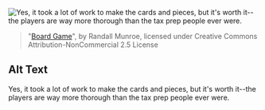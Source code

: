 ![Yes, it took a lot of work to make the cards and pieces, but it's worth it--the players are way more thorough than the tax prep people ever were.](https://imgs.xkcd.com/comics/board_game.png)
> "[Board Game](https://xkcd.com/1566/)", by Randall Munroe, licensed under Creative Commons Attribution-NonCommercial 2.5 License

## Alt Text
Yes, it took a lot of work to make the cards and pieces, but it's worth it--the players are way more thorough than the tax prep people ever were.
